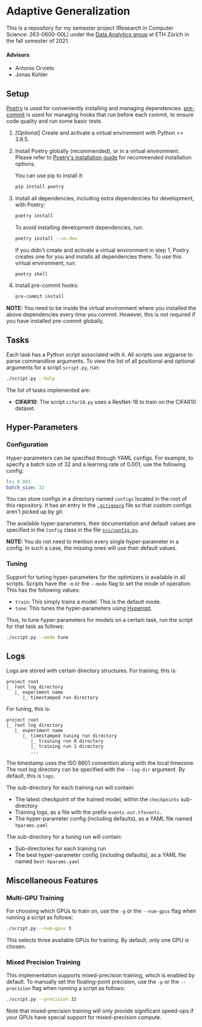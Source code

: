 # Adaptive Generalization

This is a repository for my semester project (Research in Computer Science: 263-0600-00L) under the [Data Analytics group](http://da.inf.ethz.ch/) at ETH Zürich in the fall semester of 2021.

#### Advisors
* Antonio Orvieto
* Jonas Kohler

## Setup
[Poetry](https://python-poetry.org/) is used for conveniently installing and managing dependencies.
[pre-commit](https://pre-commit.com/) is used for managing hooks that run before each commit, to ensure code quality and run some basic tests.

1. *[Optional]* Create and activate a virtual environment with Python >= 3.8.5.

2. Install Poetry globally (recommended), or in a virtual environment.
    Please refer to [Poetry's installation guide](https://python-poetry.org/docs/#installation) for recommended installation options.

    You can use pip to install it:
    ```sh
    pip install poetry
    ```

3. Install all dependencies, including extra dependencies for development, with Poetry:
    ```sh
    poetry install
    ```

    To avoid installing development dependencies, run:
    ```sh
    poetry install --no-dev
    ```

    If you didn't create and activate a virtual environment in step 1, Poetry creates one for you and installs all dependencies there.
    To use this virtual environment, run:
    ```sh
    poetry shell
    ```

4. Install pre-commit hooks:
    ```sh
    pre-commit install
    ```

**NOTE:** You need to be inside the virtual environment where you installed the above dependencies every time you commit.
However, this is not required if you have installed pre-commit globally.

## Tasks

Each task has a Python script associated with it.
All scripts use argparse to parse commandline arguments.
To view the list of all positional and optional arguments for a script `script.py`, run:
```sh
./script.py --help
```

The list of tasks implemented are:
* **CIFAR10**: The script `cifar10.py` uses a ResNet-18 to train on the CIFAR10 dataset.

## Hyper-Parameters

### Configuration
Hyper-parameters can be specified through YAML configs.
For example, to specify a batch size of 32 and a learning rate of 0.001, use the following config:
```yaml
lr: 0.001
batch_size: 32
```

You can store configs in a directory named `configs` located in the root of this repository.
It has an entry in the [`.gitignore`](./.gitignore) file so that custom configs aren't picked up by git.

The available hyper-parameters, their documentation and default values are specified in the `Config` class in the file [`src/config.py`](./src/config.py).

**NOTE:** You do not need to mention every single hyper-parameter in a config.
In such a case, the missing ones will use their default values.

### Tuning
Support for tuning hyper-parameters for the optimizers is available in all scripts.
Scripts have the `-m` or the `--mode` flag to set the mode of operation.
This has the following values:
* `train`: This simply trains a model. This is the default mode.
* `tune`: This tunes the hyper-parameters using [Hyperopt](https://github.com/hyperopt/hyperopt).

Thus, to tune hyper-parameters for models on a certain task, run the script for that task as follows:
```sh
./script.py --mode tune
```

## Logs
Logs are stored with certain directory structures.
For training, this is:
```
project root
|_ root log directory
   |_ experiment name
      |_ timestamped run directory
```

For tuning, this is:
```
project root
|_ root log directory
   |_ experiment name
      |_ timestamped tuning run directory
         |_ training run 0 directory
         |_ training run 1 directory
         ...
```

The timestamp uses the ISO 8601 convention along with the local timezone.
The root log directory can be specified with the `--log-dir` argument.
By default, this is `logs`.

The sub-directory for each training run will contain:
* The latest checkpoint of the trained model, within the `checkpoints` sub-directory
* Training logs, as a file with the prefix `events.out.tfevents.`
* The hyper-parameter config (including defaults), as a YAML file named `hparams.yaml`

The sub-directory for a tuning run will contain:
* Sub-directories for each training run
* The best hyper-parameter config (including defaults), as a YAML file named `best-hparams.yaml`

## Miscellaneous Features

### Multi-GPU Training
For choosing which GPUs to train on, use the `-g` or the `--num-gpus` flag when running a script as follows:
```sh
./script.py --num-gpus 3
```

This selects three available GPUs for training.
By default, only one GPU is chosen.

### Mixed Precision Training
This implementation supports mixed-precision training, which is enabled by default.
To manually set the floating-point precision, use the `-p` or the `--precision` flag when running a script as follows:
```sh
./script.py --precision 32
```

Note that mixed-precision training will only provide significant speed-ups if your GPUs have special support for mixed-precision compute.
